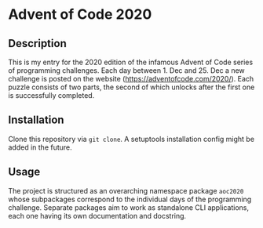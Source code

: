 #	Advent of Code 2020
##	Description
This is my entry for the 2020 edition of the infamous Advent of Code series of programming
challenges. Each day between 1. Dec and 25. Dec a new challenge is posted on the website
(https://adventofcode.com/2020/). Each puzzle consists of two parts, the second of which unlocks
after the first one is successfully completed.

##	Installation
Clone this repository via `git clone`. A setuptools installation config might be added in the
future.

##	Usage
The project is structured as an overarching namespace package `aoc2020` whose subpackages correspond
to the individual days of the programming challenge. Separate packages aim to work as standalone CLI
applications, each one having its own documentation and docstring.

